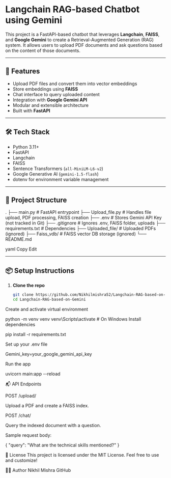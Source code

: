# Langchain RAG-based Chatbot using Gemini

This project is a FastAPI-based chatbot that leverages **Langchain**, **FAISS**, and **Google Gemini** to create a Retrieval-Augmented Generation (RAG) system. It allows users to upload PDF documents and ask questions based on the content of those documents.

---

## 🚀 Features

- Upload PDF files and convert them into vector embeddings
- Store embeddings using **FAISS**
- Chat interface to query uploaded content
- Integration with **Google Gemini API**
- Modular and extensible architecture
- Built with **FastAPI**

---

## 🛠️ Tech Stack

- Python 3.11+
- FastAPI
- Langchain
- FAISS
- Sentence Transformers (`all-MiniLM-L6-v2`)
- Google Generative AI (`gemini-1.5-flash`)
- dotenv for environment variable management

---

## 📂 Project Structure

.
├── main.py # FastAPI entrypoint
├── Upload_file.py # Handles file upload, PDF processing, FAISS creation
├── .env # Stores Gemini API Key (not tracked in Git)
├── .gitignore # Ignores .env, FAISS folder, uploads
├── requirements.txt # Dependencies
├── Uploaded_file/ # Uploaded PDFs (ignored)
├── Faiss_vdb/ # FAISS vector DB storage (ignored)
└── README.md

yaml
Copy
Edit

---

## 📦 Setup Instructions

1. **Clone the repo**
   ```bash
   git clone https://github.com/Nikhilmishra52/Langchain-RAG-based-on-Gemini.git
   cd Langchain-RAG-based-on-Gemini
Create and activate virtual environment

python -m venv venv
venv\Scripts\activate  # On Windows
Install dependencies

pip install -r requirements.txt

Set up your .env file


Gemini_key=your_google_gemini_api_key

Run the app

uvicorn main:app --reload

📬 API Endpoints

POST /upload/

Upload a PDF and create a FAISS index.

POST /chat/

Query the indexed document with a question.

Sample request body:


{
  "query": "What are the technical skills mentioned?"
}

📄 License
This project is licensed under the MIT License.
Feel free to use and customize!

👨‍💻 Author
Nikhil Mishra
GitHub
